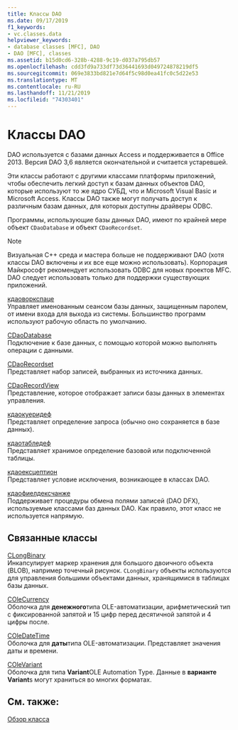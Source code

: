 ```yaml
---
title: Классы DAO
ms.date: 09/17/2019
f1_keywords:
- vc.classes.data
helpviewer_keywords:
- database classes [MFC], DAO
- DAO [MFC], classes
ms.assetid: b15d0cd6-328b-4288-9c19-d037a795db57
ms.openlocfilehash: cdd3fd9a733df73d36441693d049724878219df5
ms.sourcegitcommit: 069e3833bd821e7d64f5c98d0ea41fc0c5d22e53
ms.translationtype: MT
ms.contentlocale: ru-RU
ms.lasthandoff: 11/21/2019
ms.locfileid: "74303401"
---
```

# <a name="dao-classes"></a>Классы DAO

DAO используется с базами данных Access и поддерживается в Office 2013. Версия DAO 3,6 является окончательной и считается устаревшей.

Эти классы работают с другими классами платформы приложений, чтобы обеспечить легкий доступ к базам данных объектов DAO, которые используют то же ядро СУБД, что и Microsoft Visual Basic и Microsoft Access. Классы DAO также могут получать доступ к различным базам данных, для которых доступны драйверы ODBC.

Программы, использующие базы данных DAO, имеют по крайней мере объект `CDaoDatabase` и объект `CDaoRecordset`.

> [!NOTE]
>  Визуальная C++ среда и мастера больше не поддерживают DAO (хотя классы DAO включены и их все еще можно использовать). Корпорация Майкрософт рекомендует использовать ODBC для новых проектов MFC. DAO следует использовать только для поддержки существующих приложений.

[кдаоворкспаце](../mfc/reference/cdaoworkspace-class.md)<br/>
Управляет именованным сеансом базы данных, защищенным паролем, от имени входа для выхода из системы. Большинство программ используют рабочую область по умолчанию.

[CDaoDatabase](../mfc/reference/cdaodatabase-class.md)<br/>
Подключение к базе данных, с помощью которой можно выполнять операции с данными.

[CDaoRecordset](../mfc/reference/cdaorecordset-class.md)<br/>
Представляет набор записей, выбранных из источника данных.

[CDaoRecordView](../mfc/reference/cdaorecordview-class.md)<br/>
Представление, которое отображает записи базы данных в элементах управления.

[кдаокуеридеф](../mfc/reference/cdaoquerydef-class.md)<br/>
Представляет определение запроса (обычно оно сохраняется в базе данных).

[кдаотабледеф](../mfc/reference/cdaotabledef-class.md)<br/>
Представляет хранимое определение базовой или подключенной таблицы.

[кдаоексцептион](../mfc/reference/cdaoexception-class.md)<br/>
Представляет условие исключения, возникающее в классах DAO.

[кдаофиелдексчанже](../mfc/reference/cdaofieldexchange-class.md)<br/>
Поддерживает процедуры обмена полями записей (DAO DFX), используемые классами баз данных DAO. Как правило, этот класс не используется напрямую.

## <a name="related-classes"></a>Связанные классы

[CLongBinary](../mfc/reference/clongbinary-class.md)<br/>
Инкапсулирует маркер хранения для большого двоичного объекта (BLOB), например точечный рисунок. `CLongBinary` объекты используются для управления большими объектами данных, хранящимися в таблицах базы данных.

[COleCurrency](../mfc/reference/colecurrency-class.md)<br/>
Оболочка для **денежного**типа OLE-автоматизации, арифметический тип с фиксированной запятой и 15 цифр перед десятичной запятой и 4 цифры после.

[COleDateTime](../atl-mfc-shared/reference/coledatetime-class.md)<br/>
Оболочка для **даты**типа OLE-автоматизации. Представляет значения даты и времени.

[COleVariant](../mfc/reference/colevariant-class.md)<br/>
Оболочка для типа **Variant**OLE Automation Type. Данные в **варианте Variant**s могут храниться во многих форматах.

## <a name="see-also"></a>См. также:

[Обзор класса](../mfc/class-library-overview.md)
